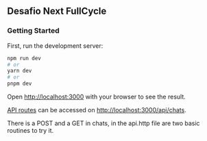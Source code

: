 ## Desafio Next FullCycle

### Getting Started

First, run the development server:

```bash
npm run dev
# or
yarn dev
# or
pnpm dev
```

Open [http://localhost:3000](http://localhost:3000) with your browser to see the result.

[API routes](https://nextjs.org/docs/api-routes/introduction) can be accessed on [http://localhost:3000/api/chats](http://localhost:3000/api/chats).

There is a POST and a GET in chats, in the api.http file are two basic routines to try it.
